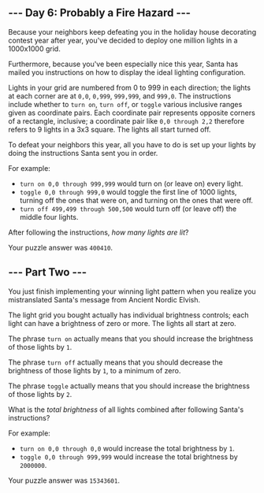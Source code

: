 ## --- Day 6: Probably a Fire Hazard ---

Because your neighbors keep defeating you in the holiday house decorating contest year after year, you've decided to deploy one million lights in a <span title="Hey, be glad I'm not asking for the resistance between two points!">1000x1000 grid</span>.

Furthermore, because you've been especially nice this year, Santa has mailed you instructions on how to display the ideal lighting configuration.

Lights in your grid are numbered from 0 to 999 in each direction; the lights at each corner are at `0,0`, `0,999`, `999,999`, and `999,0`. The instructions include whether to `turn on`, `turn off`, or `toggle` various inclusive ranges given as coordinate pairs. Each coordinate pair represents opposite corners of a rectangle, inclusive; a coordinate pair like `0,0 through 2,2` therefore refers to 9 lights in a 3x3 square. The lights all start turned off.

To defeat your neighbors this year, all you have to do is set up your lights by doing the instructions Santa sent you in order.

For example:

*   `turn on 0,0 through 999,999` would turn on (or leave on) every light.
*   `toggle 0,0 through 999,0` would toggle the first line of 1000 lights, turning off the ones that were on, and turning on the ones that were off.
*   `turn off 499,499 through 500,500` would turn off (or leave off) the middle four lights.

After following the instructions, _how many lights are lit_?

Your puzzle answer was `400410`.

## --- Part Two ---

You just finish implementing your winning light pattern when you realize you mistranslated Santa's message from Ancient Nordic Elvish.

The light grid you bought actually has individual brightness controls; each light can have a brightness of zero or more. The lights all start at zero.

The phrase `turn on` actually means that you should increase the brightness of those lights by `1`.

The phrase `turn off` actually means that you should decrease the brightness of those lights by `1`, to a minimum of zero.

The phrase `toggle` actually means that you should increase the brightness of those lights by `2`.

What is the _total brightness_ of all lights combined after following Santa's instructions?

For example:

*   `turn on 0,0 through 0,0` would increase the total brightness by `1`.
*   `toggle 0,0 through 999,999` would increase the total brightness by `2000000`.

Your puzzle answer was `15343601`.